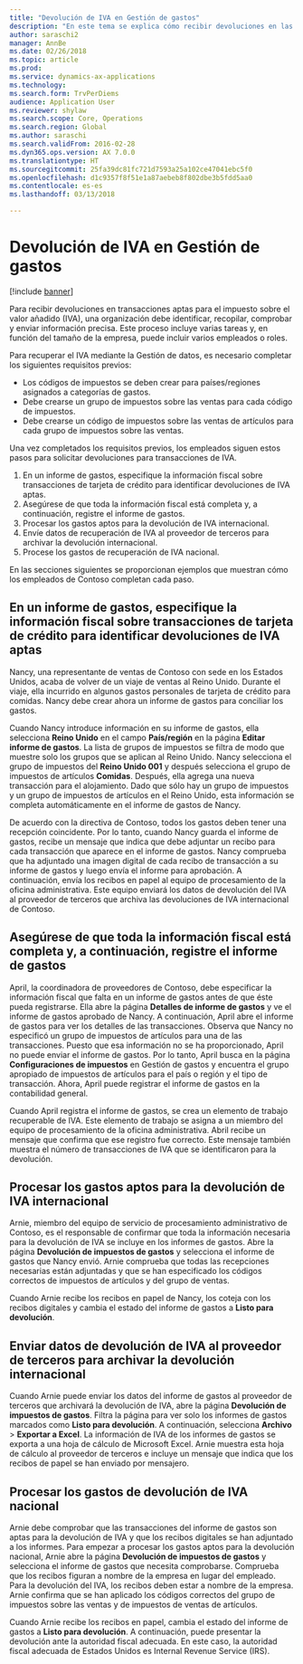 ```yaml
---
title: "Devolución de IVA en Gestión de gastos"
description: "En este tema se explica cómo recibir devoluciones en las transacciones aptas para el impuesto sobre el valor añadido (IVA)."
author: saraschi2
manager: AnnBe
ms.date: 02/26/2018
ms.topic: article
ms.prod: 
ms.service: dynamics-ax-applications
ms.technology: 
ms.search.form: TrvPerDiems
audience: Application User
ms.reviewer: shylaw
ms.search.scope: Core, Operations
ms.search.region: Global
ms.author: saraschi
ms.search.validFrom: 2016-02-28
ms.dyn365.ops.version: AX 7.0.0
ms.translationtype: HT
ms.sourcegitcommit: 25fa39dc81fc721d7593a25a102ce47041ebc5f0
ms.openlocfilehash: d1c9357f8f51e1a87aebeb8f802dbe3b5fdd5aa0
ms.contentlocale: es-es
ms.lasthandoff: 03/13/2018

---
```


# <a name="vat-recovery-in-expense-management"></a>Devolución de IVA en Gestión de gastos

[!include [banner](../includes/banner.md)]

Para recibir devoluciones en transacciones aptas para el impuesto sobre el valor añadido (IVA), una organización debe identificar, recopilar, comprobar y enviar información precisa. Este proceso incluye varias tareas y, en función del tamaño de la empresa, puede incluir varios empleados o roles.

Para recuperar el IVA mediante la Gestión de datos, es necesario completar los siguientes requisitos previos:

- Los códigos de impuestos se deben crear para países/regiones asignados a categorías de gastos.
- Debe crearse un grupo de impuestos sobre las ventas para cada código de impuestos.
- Debe crearse un código de impuestos sobre las ventas de artículos para cada grupo de impuestos sobre las ventas.

Una vez completados los requisitos previos, los empleados siguen estos pasos para solicitar devoluciones para transacciones de IVA.

1. En un informe de gastos, especifique la información fiscal sobre transacciones de tarjeta de crédito para identificar devoluciones de IVA aptas.
2. Asegúrese de que toda la información fiscal está completa y, a continuación, registre el informe de gastos.
3. Procesar los gastos aptos para la devolución de IVA internacional.
4. Envíe datos de recuperación de IVA al proveedor de terceros para archivar la devolución internacional.
5. Procese los gastos de recuperación de IVA nacional.

En las secciones siguientes se proporcionan ejemplos que muestran cómo los empleados de Contoso completan cada paso.

## <a name="on-an-expense-report-enter-tax-information-about-credit-card-transactions-to-identify-eligible-vat-refunds"></a>En un informe de gastos, especifique la información fiscal sobre transacciones de tarjeta de crédito para identificar devoluciones de IVA aptas

Nancy, una representante de ventas de Contoso con sede en los Estados Unidos, acaba de volver de un viaje de ventas al Reino Unido. Durante el viaje, ella incurrido en algunos gastos personales de tarjeta de crédito para comidas. Nancy debe crear ahora un informe de gastos para conciliar los gastos.

Cuando Nancy introduce información en su informe de gastos, ella selecciona **Reino Unido** en el campo **País/región** en la página **Editar informe de gastos**. La lista de grupos de impuestos se filtra de modo que muestre solo los grupos que se aplican al Reino Unido. Nancy selecciona el grupo de impuestos del **Reino Unido 001** y después selecciona el grupo de impuestos de artículos **Comidas**. Después, ella agrega una nueva transacción para el alojamiento. Dado que sólo hay un grupo de impuestos y un grupo de impuestos de artículos en el Reino Unido, esta información se completa automáticamente en el informe de gastos de Nancy.

De acuerdo con la directiva de Contoso, todos los gastos deben tener una recepción coincidente. Por lo tanto, cuando Nancy guarda el informe de gastos, recibe un mensaje que indica que debe adjuntar un recibo para cada transacción que aparece en el informe de gastos. Nancy comprueba que ha adjuntado una imagen digital de cada recibo de transacción a su informe de gastos y luego envía el informe para aprobación. A continuación, envía los recibos en papel al equipo de procesamiento de la oficina administrativa. Este equipo enviará los datos de devolución del IVA al proveedor de terceros que archiva las devoluciones de IVA internacional de Contoso.

## <a name="make-sure-that-all-tax-information-is-complete-and-then-post-the-expense-report"></a>Asegúrese de que toda la información fiscal está completa y, a continuación, registre el informe de gastos

April, la coordinadora de proveedores de Contoso, debe especificar la información fiscal que falta en un informe de gastos antes de que éste pueda registrarse. Ella abre la página **Detalles de informe de gastos** y ve el informe de gastos aprobado de Nancy. A continuación, April abre el informe de gastos para ver los detalles de las transacciones. Observa que Nancy no especificó un grupo de impuestos de artículos para una de las transacciones. Puesto que esa información no se ha proporcionado, April no puede enviar el informe de gastos. Por lo tanto, April busca en la página **Configuraciones de impuestos** en Gestión de gastos y encuentra el grupo apropiado de impuestos de artículos para el país o región y el tipo de transacción. Ahora, April puede registrar el informe de gastos en la contabilidad general.

Cuando April registra el informe de gastos, se crea un elemento de trabajo recuperable de IVA. Este elemento de trabajo se asigna a un miembro del equipo de procesamiento de la oficina administrativa. Abril recibe un mensaje que confirma que ese registro fue correcto. Este mensaje también muestra el número de transacciones de IVA que se identificaron para la devolución.

## <a name="process-expenses-that-are-eligible-for-international-vat-recovery"></a>Procesar los gastos aptos para la devolución de IVA internacional

Arnie, miembro del equipo de servicio de procesamiento administrativo de Contoso, es el responsable de confirmar que toda la información necesaria para la devolución de IVA se incluye en los informes de gastos. Abre la página **Devolución de impuestos de gastos** y selecciona el informe de gastos que Nancy envió. Arnie comprueba que todas las recepciones necesarias están adjuntadas y que se han especificado los códigos correctos de impuestos de artículos y del grupo de ventas.

Cuando Arnie recibe los recibos en papel de Nancy, los coteja con los recibos digitales y cambia el estado del informe de gastos a **Listo para devolución**.

## <a name="send-vat-recovery-data-to-the-third-party-vendor-to-file-international-recovery-returns"></a>Enviar datos de devolución de IVA al proveedor de terceros para archivar la devolución internacional

Cuando Arnie puede enviar los datos del informe de gastos al proveedor de terceros que archivará la devolución de IVA, abre la página **Devolución de impuestos de gastos**. Filtra la página para ver solo los informes de gastos marcados como **Listo para devolución**. A continuación, selecciona **Archivo** &gt; **Exportar a Excel**. La información de IVA de los informes de gastos se exporta a una hoja de cálculo de Microsoft Excel. Arnie muestra esta hoja de cálculo al proveedor de terceros e incluye un mensaje que indica que los recibos de papel se han enviado por mensajero.

## <a name="process-expenses-for-domestic-vat-recovery"></a>Procesar los gastos de devolución de IVA nacional

Arnie debe comprobar que las transacciones del informe de gastos son aptas para la devolución de IVA y que los recibos digitales se han adjuntado a los informes. Para empezar a procesar los gastos aptos para la devolución nacional, Arnie abre la página **Devolución de impuestos de gastos** y selecciona el informe de gastos que necesita comprobarse. Comprueba que los recibos figuran a nombre de la empresa en lugar del empleado. Para la devolución del IVA, los recibos deben estar a nombre de la empresa. Arnie confirma que se han aplicado los códigos correctos del grupo de impuestos sobre las ventas y de impuestos de ventas de artículos.

Cuando Arnie recibe los recibos en papel, cambia el estado del informe de gastos a **Listo para devolución**. A continuación, puede presentar la devolución ante la autoridad fiscal adecuada. En este caso, la autoridad fiscal adecuada de Estados Unidos es Internal Revenue Service (IRS).

